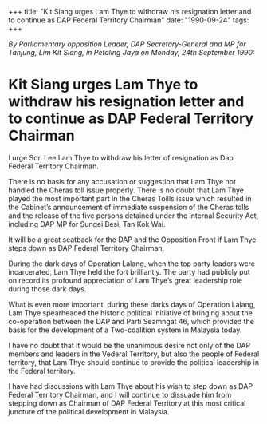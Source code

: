+++ 
title: "Kit Siang urges Lam Thye to withdraw his resignation letter and to continue as DAP Federal Territory Chairman"
date: "1990-09-24"
tags:
+++

_By Parliamentary opposition Leader, DAP Secretary-General and MP for Tanjung, Lim Kit Siang, in Petaling Jaya on Monday, 24th September 1990:_

# Kit Siang urges Lam Thye to withdraw his resignation letter and to continue as DAP Federal Territory Chairman

I urge Sdr. Lee Lam Thye to withdraw his letter of resignation as Dap Federal Territory Chairman.</u>

There is no basis for any accusation or suggestion that Lam Thye not handled the Cheras toll issue properly. There is no doubt that Lam Thye played the most important part in the Cheras Toills issue which resulted in the Cabinet’s announcement of immediate suspension of the Cheras tolls and the release of the five persons detained under the Internal Security Act, including DAP MP for Sungei Besi, Tan Kok Wai.

It will be a great seatback for the DAP and the Opposition Front if Lam Thye steps down as DAP Federal Territory Chairman.

During the dark days of Operation Lalang, when the top party leaders were incarcerated, Lam Thye held the fort brilliantly. The party had publicly put on record its profound appreciation of Lam Thye’s great leadership role during those dark days.

What is even more important, during these darks days of Operation Lalang, Lam Thye spearheaded the historic political initiative of bringing about the co-operation between the DAP and Parti Seamngat 46, which provided the basis for the development of a Two-coalition system in Malaysia today.

I have no doubt that it would be the unanimous desire not only of the DAP members and leaders in the Vederal Territory, but also the people of Federal territory, that Lam Thye should continue to provide the political leadership in the Federal territory.
 
I have had discussions with Lam Thye about his wish to step down as DAP Federal Territory Chairman, and I will continue to dissuade him from stepping down as Chairman of DAP Federal Territory at this most critical juncture of the political development in Malaysia.
 
